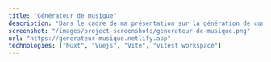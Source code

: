 ```yaml
---
title: "Générateur de musique"
description: "Dans le cadre de ma présentation sur la génération de contenu procédurale dans la musique, j'ai créé deux sites webs démonstrateurs."
screenshot: "/images/project-screenshots/generateur-de-musique.png"
url: "https://generateur-musique.netlify.app"
technologies: ["Nuxt", "Vuejs", "Vite", "vitest workspace"]
---
```

